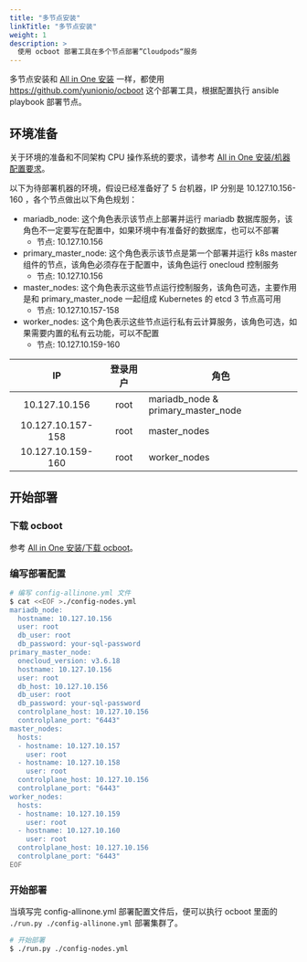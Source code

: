 ```yaml
---
title: "多节点安装"
linkTitle: "多节点安装"
weight: 1
description: >
  使用 ocboot 部署工具在多个节点部署”Cloudpods“服务
---
```


多节点安装和 [All in One 安装](../allinone) 一样，都使用 https://github.com/yunionio/ocboot 这个部署工具，根据配置执行 ansible playbook 部署节点。

## 环境准备

关于环境的准备和不同架构 CPU 操作系统的要求，请参考 [All in One 安装/机器配置要求](../allinone#机器配置要求)。

以下为待部署机器的环境，假设已经准备好了 5 台机器，IP 分别是 10.127.10.156-160 ，各个节点做出以下角色规划：

- mariadb_node: 这个角色表示该节点上部署并运行 mariadb 数据库服务，该角色不一定要写在配置中，如果环境中有准备好的数据库，也可以不部署
    - 节点: 10.127.10.156
- primary_master_node: 这个角色表示该节点是第一个部署并运行 k8s master 组件的节点，该角色必须存在于配置中，该角色运行 onecloud 控制服务
    - 节点: 10.127.10.156
- master_nodes: 这个角色表示这些节点运行控制服务，该角色可选，主要作用是和 primary_master_node 一起组成 Kubernetes 的 etcd 3 节点高可用
    - 节点: 10.127.10.157-158
- worker_nodes: 这个角色表示这些节点运行私有云计算服务，该角色可选，如果需要内置的私有云功能，可以不配置
    - 节点: 10.127.10.159-160

|         IP        | 登录用户 | 角色                               |
|:-----------------:|:--------:|------------------------------------|
|   10.127.10.156   |   root   | mariadb_node & primary_master_node |
| 10.127.10.157-158 |   root   | master_nodes                       |
| 10.127.10.159-160 |   root   | worker_nodes                       |

## 开始部署

### 下载 ocboot

参考 [All in One 安装/下载 ocboot](../allinone/#下载-ocboot)。

### 编写部署配置

```bash
# 编写 config-allinone.yml 文件
$ cat <<EOF >./config-nodes.yml
mariadb_node:
  hostname: 10.127.10.156
  user: root
  db_user: root
  db_password: your-sql-password
primary_master_node:
  onecloud_version: v3.6.18
  hostname: 10.127.10.156
  user: root
  db_host: 10.127.10.156
  db_user: root
  db_password: your-sql-password
  controlplane_host: 10.127.10.156
  controlplane_port: "6443"
master_nodes:
  hosts:
  - hostname: 10.127.10.157
    user: root
  - hostname: 10.127.10.158
    user: root
  controlplane_host: 10.127.10.156
  controlplane_port: "6443"
worker_nodes:
  hosts:
  - hostname: 10.127.10.159
    user: root
  - hostname: 10.127.10.160
    user: root
  controlplane_host: 10.127.10.156
  controlplane_port: "6443"
EOF
```

### 开始部署

当填写完 config-allinone.yml 部署配置文件后，便可以执行 ocboot 里面的 `./run.py ./config-allinone.yml` 部署集群了。

```bash
# 开始部署
$ ./run.py ./config-nodes.yml
```
